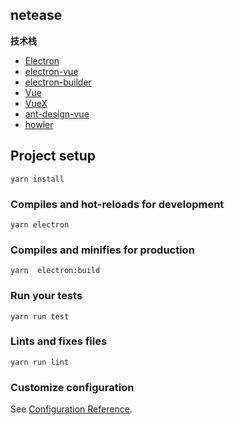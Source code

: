 ## netease

**技术栈**

- [Electron](https://electronjs.org/)
- [electron-vue](https://simulatedgreg.gitbooks.io/electron-vue/content/cn/) 
- [electron-builder](https://www.electron.build/) 
- [Vue](https://vuejs.org/)
- [VueX](https://vuex.vuejs.org/)
- [ant-design-vue](https://www.antdv.com/docs/vue/introduce-cn/)
- [howler](https://howlerjs.com/)


## Project setup
```
yarn install
```

### Compiles and hot-reloads for development
```
yarn electron
```

### Compiles and minifies for production
```
yarn  electron:build
```

### Run your tests
```
yarn run test
```

### Lints and fixes files
```
yarn run lint
```

### Customize configuration
See [Configuration Reference](https://cli.vuejs.org/config/).
